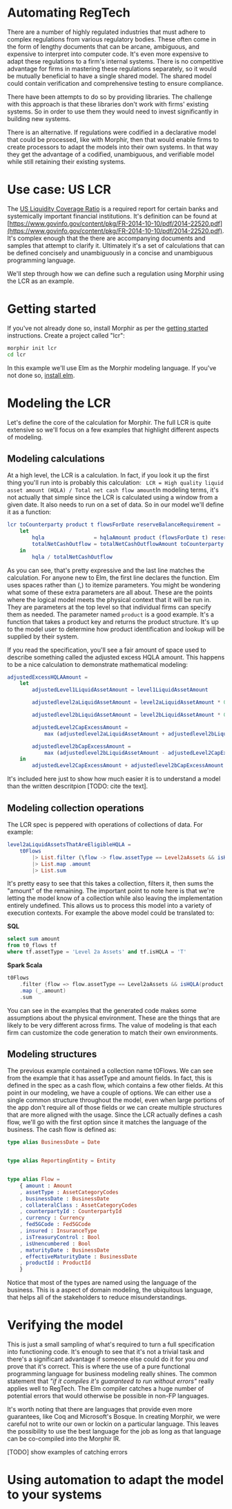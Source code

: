 # Automating RegTech

There are a number of highly regulated industries that must adhere to complex regulations from various regulatory bodies.  These often come in the form of lengthy documents that can be arcane, ambiguous, and expensive to interpret into computer code.  It's even more expensive to adapt these regulations to a firm's internal systems.  There is no competitive advantage for firms in mastering these regulations separately, so it would be mutually beneficial to have a single shared model. The shared model could contain verification and comprehensive testing to ensure compliance.  

There have been attempts to do so by providing libraries.  The challenge with this approach is that these libraries don't work with firms' existing systems.  So in order to use them they would need to invest significantly in building new systems.

There is an alternative.  If regulations were codified in a declarative model that could be processed, like with Morphir, then that would enable firms to create processors to adapt the models into their own systems. In that way they get the advantage of a codified, unambiguous, and verifiable model while still retaining their existing systems.

# Use case: US LCR
The [US Liquidity Coverage Ratio](https://en.wikipedia.org/wiki/Basel_III#US_version_of_the_Basel_Liquidity_Coverage_Ratio_requirements) is a required report for certain banks and systemically important financial institutions.  It's definition can be found at [https://www.govinfo.gov/content/pkg/FR-2014-10-10/pdf/2014-22520.pdf](https://www.govinfo.gov/content/pkg/FR-2014-10-10/pdf/2014-22520.pdf).  It's complex enough that the there are accompanying documents and samples that attempt to clarify it.  Ultimately it's a set of calculations that can be defined concisely and unambiguously in a concise and unambiguous programming language.

We'll step through how we can define such a regulation using Morphir using the LCR as an example.

# Getting started
If you've not already done so, install Morphir as per the [getting started](./getting_started) instructions.  Create a project called "lcr":

```bash
morphir init lcr
cd lcr
```
In this example we'll use Elm as the Morphir modeling language.  If you've not done so, [install elm](https://guide.elm-lang.org/install/elm.html).

# Modeling the LCR
Let's define the core of the calculation for Morphir. The full LCR is quite extensive so we'll focus on a few examples that highlight different aspects of modeling.  

## Modeling calculations
At a high level, the LCR is a calculation.  In fact, if you look it up the first thing you'll run into is probably this calculation:
``` LCR = High quality liquid asset amount (HQLA) / Total net cash flow amount```
​
In modeling terms, it's not actually that simple since the LCR is calculated using a window from a given date.  It also needs to run on a set of data.  So in our model we'll define it as a function:

```elm
lcr toCounterparty product t flowsForDate reserveBalanceRequirement = 
    let
        hqla                = hqlaAmount product (flowsForDate t) reserveBalanceRequirement
        totalNetCashOutflow = totalNetCashOutflowAmount toCounterparty t flowsForDate
    in
        hqla / totalNetCashOutflow
```

As you can see, that's pretty expressive and the last line matches the calculation.  For anyone new to Elm, the first line declares the function. Elm uses spaces rather than (,) to itemize parameters.  You might be wondering what some of these extra parameters are all about. These are the points where the logical model meets the physical context that it will be run in.  They are parameters at the top level so that individual firms can specify them as needed.  The parameter named ```product``` is a good example.  It's a function that takes a product key and returns the product structure.  It's up to the model user to determine how product identification and lookup will be supplied by their system.

If you read the specification, you'll see a fair amount of space used to describe something called the adjusted excess HQLA amount.  This happens to be a nice calculation to demonstrate mathematical modeling:

```elm
adjustedExcessHQLAAmount = 
    let
        adjustedLevel1LiquidAssetAmount = level1LiquidAssetAmount

        adjustedlevel2aLiquidAssetAmount = level2aLiquidAssetAmount * 0.85

        adjustedlevel2bLiquidAssetAmount = level2bLiquidAssetAmount * 0.50

        adjustedLevel2CapExcessAmount = 
            max (adjustedlevel2aLiquidAssetAmount + adjustedlevel2bLiquidAssetAmount - 0.6667 * adjustedLevel1LiquidAssetAmount) 0.0

        adjustedlevel2bCapExcessAmount =
            max (adjustedlevel2bLiquidAssetAmount - adjustedLevel2CapExcessAmount - 0.1765 * (adjustedLevel1LiquidAssetAmount + adjustedlevel2aLiquidAssetAmount)) 0.0
    in
        adjustedLevel2CapExcessAmount + adjustedlevel2bCapExcessAmount
```

It's included here just to show how much easier it is to understand a model than the written descritpion [TODO: cite the text].

## Modeling collection operations
The LCR spec is peppered with operations of collections of data.  For example:

```elm
level2aLiquidAssetsThatAreEligibleHQLA =
    t0Flows
        |> List.filter (\flow -> flow.assetType == Level2aAssets && isHQLA product flow)
        |> List.map .amount
        |> List.sum
```

It's pretty easy to see that this takes a collection, filters it, then sums the "amount" of the remaining.  The important point to note here is that we're letting the model know of a collection while also leaving the implementation entirely undefined.  This allows us to process this model into a variety of execution contexts.  For example the above model could be translated to:

**SQL**
```sql
select sum amount
from t0_flows tf
where tf.assetType = 'Level 2a Assets' and tf.isHQLA = 'T'
```

**Spark Scala**
```scala
t0Flows
    .filter {flow => flow.assetType == Level2aAssets && isHQLA(product, flow)}
    .map (_.amount)
    .sum
```

You can see in the examples that the generated code makes some assumptions about the physical environment.  These are the things that are likely to be very different across firms.  The value of modeling is that each firm can customize the code generation to match their own environments.

## Modeling structures
The previous example contained a collection name t0Flows.  We can see from the example that it has  assetType and amount fields.  In fact, this is defined in the spec as a cash flow, which contains a few other fields.  At this point in our modeling, we have a couple of options.  We can either use a single common structure throughout the model, even when large portions of the app don't require all of those fields or we can create multiple structures that are more aligned with the usage.  Since the LCR actually defines a cash flow, we'll go with the first option since it matches the language of the business.  The cash flow is defined as:

```elm
type alias BusinessDate = Date


type alias ReportingEntity = Entity


type alias Flow =
    { amount : Amount
    , assetType : AssetCategoryCodes
    , businessDate : BusinessDate
    , collateralClass : AssetCategoryCodes
    , counterpartyId : CounterpartyId
    , currency : Currency
    , fed5GCode : Fed5GCode
    , insured : InsuranceType
    , isTreasuryControl : Bool
    , isUnencumbered : Bool
    , maturityDate : BusinessDate
    , effectiveMaturityDate : BusinessDate
    , productId : ProductId
    }
```

Notice that most of the types are named using the language of the business.  This is a aspect of domain modeling, the ubiquitous language, that helps all of the stakeholders to reduce misunderstandings.

# Verifying the model
This is just a small sampling of what's required to turn a full specification into functioning code. It's enough to see that it's not a trivial task and there's a significant advantage if someone else could do it for you *and* prove that it's correct.  This is where the use of a pure functional programming language for business modeling really shines.  The common statement that *"if it compiles it's guaranteed to run without errors"* really applies well to RegTech.  The Elm compiler catches a huge number of potential errors that would otherwise be possible in non-FP languages.  

It's worth noting that there are languages that provide even more guarantees, like Coq and Microsoft's Bosque.  In creating Morphir, we were careful not to write our own or lockin on a particular language.  This leaves the possibility to use the best language for the job as long as that language can be co-compiled into the Morphir IR.

[TODO] show examples of catching errors

# Using automation to adapt the model to your systems

